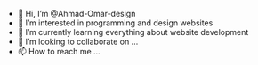 - 👋 Hi, I’m @Ahmad-Omar-design
- 👀 I’m interested in programming and design websites
- 🌱 I’m currently learning everything about website development
- 💞️ I’m looking to collaborate on ...
- 📫 How to reach me ...

<!---
Ahmad-Omar-design/Ahmad-Omar-design is a ✨ special ✨ repository because its `README.md` (this file) appears on your GitHub profile.
You can click the Preview link to take a look at your changes.
--->
